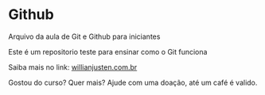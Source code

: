 # Github

Arquivo da aula de Git e Github para iniciantes

Este é um repositorio teste para ensinar como o Git funciona

Saiba mais no link: [willianjusten.com.br](http://willianjusten.com.br)

Gostou do curso? Quer mais? Ajude com uma doação, até um café é valido.
